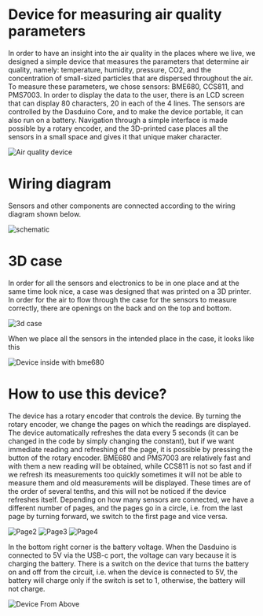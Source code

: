 # Device for measuring air quality parameters

In order to have an insight into the air quality in the places where we live, we designed a simple device that measures the parameters that determine air quality, namely: temperature, humidity, pressure, CO2, and the concentration of small-sized particles that are dispersed throughout the air. To measure these parameters, we chose sensors: BME680, CCS811, and PMS7003. In order to display the data to the user, there is an LCD screen that can display 80 characters, 20 in each of the 4 lines. The sensors are controlled by the Dasduino Core, and to make the device portable, it can also run on a battery. Navigation through a simple interface is made possible by a rotary encoder, and the 3D-printed case places all the sensors in a small space and gives it that unique maker character.

![Air quality device](https://user-images.githubusercontent.com/80395378/205492621-1f41e716-84cb-40cd-bf39-39e6127fc348.jpg)

# Wiring diagram
Sensors and other components are connected according to the wiring diagram shown below.

![schematic](https://user-images.githubusercontent.com/80395378/207919256-e3b7d9b5-aca6-479f-8404-6642e3403a64.jpg)

# 3D case
In order for all the sensors and electronics to be in one place and at the same time look nice, a case was designed that was printed on a 3D printer. In order for the air to flow through the case for the sensors to measure correctly, there are openings on the back and on the top and bottom.

![3d case](https://user-images.githubusercontent.com/80395378/205492653-ce953e9f-a88d-4713-8ed8-0de51e9584e5.jpg)

When we place all the sensors in the intended place in the case, it looks like this

![Device inside with bme680](https://user-images.githubusercontent.com/80395378/206113455-f1681e16-3fd0-4634-a585-58af407c7d01.jpg)

# How to use this device?
The device has a rotary encoder that controls the device. By turning the rotary encoder, we change the pages on which the readings are displayed. The device automatically refreshes the data every 5 seconds (it can be changed in the code by simply changing the constant), but if we want immediate reading and refreshing of the page, it is possible by pressing the button of the rotary encoder. BME680 and PMS7003 are relatively fast and with them a new reading will be obtained, while CCS811 is not so fast and if we refresh its measurements too quickly sometimes it will not be able to measure them and old measurements will be displayed. These times are of the order of several tenths, and this will not be noticed if the device refreshes itself. Depending on how many sensors are connected, we have a different number of pages, and the pages go in a circle, i.e. from the last page by turning forward, we switch to the first page and vice versa.

![Page2](https://user-images.githubusercontent.com/80395378/205492702-76d5aeb6-906b-446c-8a0a-c1e958f46927.jpg)
![Page3](https://user-images.githubusercontent.com/80395378/205492715-528fa439-4bd2-4577-850b-38a90cfe1cad.jpg)
![Page4](https://user-images.githubusercontent.com/80395378/205492723-6b6feabd-3105-4cf5-ae0b-19ea03025730.jpg)

In the bottom right corner is the battery voltage. When the Dasduino is connected to 5V via the USB-c port, the voltage can vary because it is charging the battery. There is a switch on the device that turns the battery on and off from the circuit, i.e. when the device is connected to 5V, the battery will charge only if the switch is set to 1, otherwise, the battery will not charge.

![Device From Above](https://user-images.githubusercontent.com/80395378/205492684-263042f3-78b5-4c0f-afb1-acce2410f5a6.jpg)